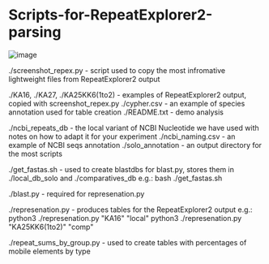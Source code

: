 # Scripts-for-RepeatExplorer2-parsing
![image](https://github.com/Stathmin/Scripts-for-RepeatExplorer2-parsing/assets/55657873/c23d7f66-8c10-4dcd-b468-b2a72771fdea)

./screenshot_repex.py - script used to copy the most infromative lightweight files from RepeatExplorer2 output

./KA16, ./KA27, ./KA25KK6(1to2) - examples of RepeatExplorer2 output, copied with screenshot_repex.py
./cypher.csv - an example of species annotation used for table creation
./README.txt - demo analysis

./ncbi_repeats_db - the local variant of NCBI Nucleotide we have used with notes on how to adapt it for your experiment
./ncbi_naming.csv - an example of NCBI seqs annotation
./solo_annotation - an output directory for the most scripts

./get_fastas.sh - used to create blastdbs for blast.py, stores them in ./local_db_solo and ./comparatives_db
e.g.:
bash ./get_fastas.sh

./blast.py - required for represenation.py

./represenation.py - produces tables for the RepeatExplorer2 output
e.g.: 
python3 ./represenation.py "KA16" "local"
python3 ./represenation.py "KA25KK6(1to2)" "comp"

./repeat_sums_by_group.py - used to create tables with percentages of mobile elements by type

